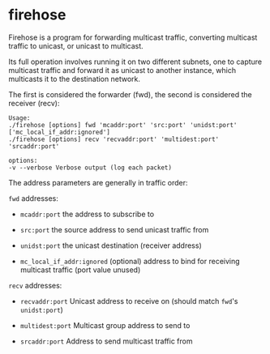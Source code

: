 # firehose

Firehose is a program for forwarding multicast traffic, converting multicast
traffic to unicast, or unicast to multicast.

Its full operation involves running it on two different subnets, one to capture
multicast traffic and forward it as unicast to another instance, which
multicasts it to the destination network.

The first is considered the forwarder (fwd), the second is considered the
receiver (recv):

    Usage:
    ./firehose [options] fwd 'mcaddr:port' 'src:port' 'unidst:port' ['mc_local_if_addr:ignored']
    ./firehose [options] recv 'recvaddr:port' 'multidest:port' 'srcaddr:port'

    options:
    -v --verbose Verbose output (log each packet)

The address parameters are generally in traffic order:

`fwd` addresses:

* `mcaddr:port`
the address to subscribe to

* `src:port`
the source address to send unicast traffic from

* `unidst:port`
the unicast destination (receiver address)

* `mc_local_if_addr:ignored` (optional)
address to bind for receiving multicast traffic (port value unused)


`recv` addresses:

* `recvaddr:port`
Unicast address to receive on (should match `fwd`'s `unidst:port`)

* `multidest:port`
Multicast group address to send to

* `srcaddr:port`
Address to send multicast traffic from
